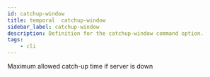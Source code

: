 ```yaml
---
id: catchup-window
title: temporal  catchup-window
sidebar_label: catchup-window
description: Definition for the catchup-window command option.
tags:
	- cli
---
```


 Maximum allowed catch-up time if server is down
